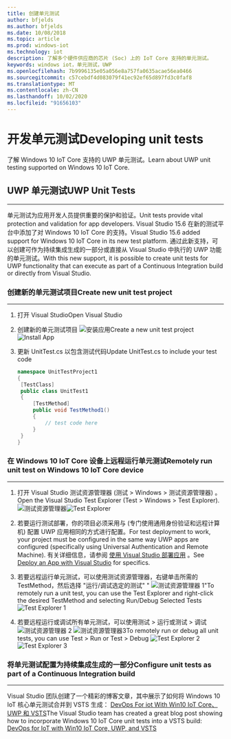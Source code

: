 ```yaml
---
title: 创建单元测试
author: bfjelds
ms.author: bfjelds
ms.date: 10/08/2018
ms.topic: article
ms.prod: windows-iot
ms.technology: iot
description: 了解多个硬件供应商的芯片 (Soc) 上的 IoT Core 支持的单元测试。
keywords: windows iot，单元测试，UWP
ms.openlocfilehash: 7b9996135e05a056e8a757fa0635acae56ea0466
ms.sourcegitcommit: c57cebdf4d083079f41ec92ef65d897fd3c0faf8
ms.translationtype: MT
ms.contentlocale: zh-CN
ms.lasthandoff: 10/02/2020
ms.locfileid: "91656103"
---
```

# <a name="developing-unit-tests"></a><span data-ttu-id="da871-104">开发单元测试</span><span class="sxs-lookup"><span data-stu-id="da871-104">Developing unit tests</span></span>
<span data-ttu-id="da871-105">了解 Windows 10 IoT Core 支持的 UWP 单元测试。</span><span class="sxs-lookup"><span data-stu-id="da871-105">Learn about UWP unit testing supported on Windows 10 IoT Core.</span></span>

## <a name="uwp-unit-tests"></a><span data-ttu-id="da871-106">UWP 单元测试</span><span class="sxs-lookup"><span data-stu-id="da871-106">UWP Unit Tests</span></span>
___

<span data-ttu-id="da871-107">单元测试为应用开发人员提供重要的保护和验证。</span><span class="sxs-lookup"><span data-stu-id="da871-107">Unit tests provide vital protection and validation for app developers.</span></span>  <span data-ttu-id="da871-108">Visual Studio 15.6 在新的测试平台中添加了对 Windows 10 IoT Core 的支持。</span><span class="sxs-lookup"><span data-stu-id="da871-108">Visual Studio 15.6 added support for Windows 10 IoT Core in its new test platform.</span></span>  <span data-ttu-id="da871-109">通过此新支持，可以创建可作为持续集成生成的一部分或直接从 Visual Studio 中执行的 UWP 功能的单元测试。</span><span class="sxs-lookup"><span data-stu-id="da871-109">With this new support, it is possible to create unit tests for UWP functionality that can execute as part of a Continuous Integration build or directly from Visual Studio.</span></span>


### <a name="create-new-unit-test-project"></a><span data-ttu-id="da871-110">创建新的单元测试项目</span><span class="sxs-lookup"><span data-stu-id="da871-110">Create new unit test project</span></span>
___

1. <span data-ttu-id="da871-111">打开 Visual Studio</span><span class="sxs-lookup"><span data-stu-id="da871-111">Open Visual Studio</span></span>

2. <span data-ttu-id="da871-112">创建新的单元测试项目 ![ 安装应用](../media/UnitTests/newproject.png)</span><span class="sxs-lookup"><span data-stu-id="da871-112">Create a new unit test project ![Install App](../media/UnitTests/newproject.png)</span></span>

3. <span data-ttu-id="da871-113">更新 UnitTest.cs 以包含测试代码</span><span class="sxs-lookup"><span data-stu-id="da871-113">Update UnitTest.cs to include your test code</span></span>
   ```C#
   namespace UnitTestProject1
   {
    [TestClass]
    public class UnitTest1
    {
        [TestMethod]
        public void TestMethod1()
        {
            // test code here
        }
    }
   }
   ```


### <a name="remotely-run-unit-test-on-windows-10-iot-core-device"></a><span data-ttu-id="da871-114">在 Windows 10 IoT Core 设备上远程运行单元测试</span><span class="sxs-lookup"><span data-stu-id="da871-114">Remotely run unit test on Windows 10 IoT Core device</span></span>
___

1. <span data-ttu-id="da871-115">打开 Visual Studio 测试资源管理器 (测试 > Windows > 测试资源管理器) 。</span><span class="sxs-lookup"><span data-stu-id="da871-115">Open the Visual Studio Test Explorer (Test > Windows > Test Explorer).</span></span>
 <span data-ttu-id="da871-116">![测试资源管理器](../media/UnitTests/show-test-explorer.png)</span><span class="sxs-lookup"><span data-stu-id="da871-116">![Test Explorer](../media/UnitTests/show-test-explorer.png)</span></span>

1. <span data-ttu-id="da871-117">若要运行测试部署，你的项目必须采用与 (专门使用通用身份验证和远程计算机) 配置 UWP 应用相同的方式进行配置。</span><span class="sxs-lookup"><span data-stu-id="da871-117">For test deployment to work, your project must be configured in the same way UWP apps are configured (specifically using Universal Authentication and Remote Machine).</span></span>  <span data-ttu-id="da871-118">有关详细信息，请参阅 [使用 Visual Studio 部署应用](../develop-your-app/appdeployment.md) 。</span><span class="sxs-lookup"><span data-stu-id="da871-118">See [Deploy an App with Visual Studio](../develop-your-app/appdeployment.md) for specifics.</span></span>

1. <span data-ttu-id="da871-119">若要远程运行单元测试，可以使用测试资源管理器，右键单击所需的 TestMethod，然后选择 "运行/调试选定的测试" " ![ 测试资源管理器 1"](../media/UnitTests/test-explorer.png)</span><span class="sxs-lookup"><span data-stu-id="da871-119">To remotely run a unit test, you can use the Test Explorer and right-click the desired TestMethod and selecting Run/Debug Selected Tests ![Test Explorer 1](../media/UnitTests/test-explorer.png)</span></span>

1. <span data-ttu-id="da871-120">若要远程运行或调试所有单元测试，可以使用测试 > 运行或测试 > 调试 ![ 测试资源管理器 2 ](../media/UnitTests/run-tests.png)
  ![ 测试资源管理器3](../media/UnitTests/debug-tests.png)</span><span class="sxs-lookup"><span data-stu-id="da871-120">To remotely run or debug all unit tests, you can use Test > Run or Test > Debug ![Test Explorer 2](../media/UnitTests/run-tests.png)
 ![Test Explorer 3](../media/UnitTests/debug-tests.png)</span></span>


### <a name="configure-unit-tests-as-part-of-a-continuous-integration-build"></a><span data-ttu-id="da871-121">将单元测试配置为持续集成生成的一部分</span><span class="sxs-lookup"><span data-stu-id="da871-121">Configure unit tests as part of a Continuous Integration build</span></span>
___

<span data-ttu-id="da871-122">Visual Studio 团队创建了一个精彩的博客文章，其中展示了如何将 Windows 10 IoT 核心单元测试合并到 VSTS 生成： [DevOps For iot With Win10 IoT Core、UWP 和 VSTS](https://blogs.msdn.microsoft.com/devops/2018/03/07/devops-for-iot-with-win10-iot-core-uwp-and-vsts/)</span><span class="sxs-lookup"><span data-stu-id="da871-122">The Visual Studio team has created a great blog post showing how to incorporate Windows 10 IoT Core unit tests into a VSTS build: [DevOps for IoT with Win10 IoT Core, UWP, and VSTS](https://blogs.msdn.microsoft.com/devops/2018/03/07/devops-for-iot-with-win10-iot-core-uwp-and-vsts/)</span></span>
